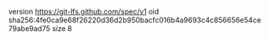 version https://git-lfs.github.com/spec/v1
oid sha256:4fe0ca9e68f26220d36d2b950bacfc016b4a9693c4c856656e54ce79abe9ad75
size 8
